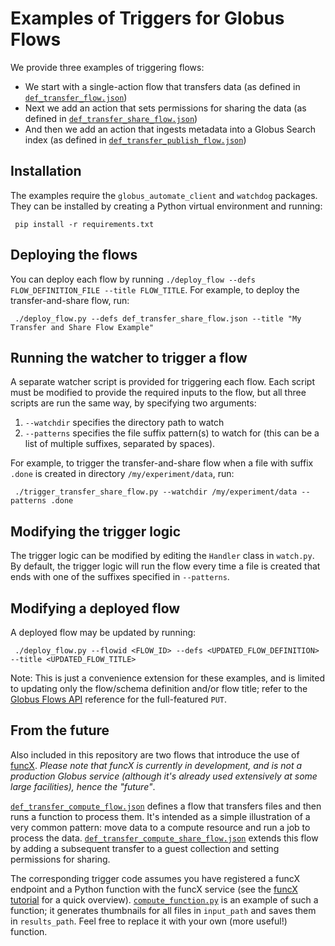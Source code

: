 # Examples of Triggers for Globus Flows

We provide three examples of triggering flows:

* We start with a single-action flow that transfers data (as defined in [`def_transfer_flow.json`](https://github.com/globus/globus-flows-trigger-examples/blob/main/def_transfer_flow.json))
* Next we add an action that sets permissions for sharing the data (as defined in [`def_transfer_share_flow.json`](https://github.com/globus/globus-flows-trigger-examples/blob/main/def_transfer_share_flow.json))
* And then we add an action that ingests metadata into a Globus Search index (as defined in [`def_transfer_publish_flow.json`](https://github.com/globus/globus-flows-trigger-examples/blob/main/def_transfer_publish_flow.json))

## Installation
The examples require the `globus_automate_client` and `watchdog` packages. They can be installed by creating a Python virtual environment and running:

     pip install -r requirements.txt

## Deploying the flows
You can deploy each flow by running `./deploy_flow --defs FLOW_DEFINITION_FILE --title FLOW_TITLE`. For example, to deploy the transfer-and-share flow, run:

     ./deploy_flow.py --defs def_transfer_share_flow.json --title "My Transfer and Share Flow Example"
 
## Running the watcher to trigger a flow
A separate watcher script is provided for triggering each flow. Each script must be modified to provide the required inputs to the flow, but all three scripts are run the same way, by specifying two arguments:

1. `--watchdir` specifies the directory path to watch
1. `--patterns` specifies the file suffix pattern(s) to watch for (this can be a list of multiple suffixes, separated by spaces).

For example, to trigger the transfer-and-share flow when a file with suffix `.done` is created in directory `/my/experiment/data`, run:

     ./trigger_transfer_share_flow.py --watchdir /my/experiment/data --patterns .done

## Modifying the trigger logic
The trigger logic can be modified by editing the `Handler` class in `watch.py`. By default, the trigger logic will run the flow every time a file is created that ends with one of the suffixes specified in `--patterns`.

## Modifying a deployed flow
A deployed flow may be updated by running:

     ./deploy_flow.py --flowid <FLOW_ID> --defs <UPDATED_FLOW_DEFINITION> --title <UPDATED_FLOW_TITLE>

Note: This is just a convenience extension for these examples, and is limited to updating only the flow/schema definition and/or flow title; refer to the [Globus Flows API](https://globusonline.github.io/flows/) reference for the full-featured `PUT`.

## From the future
Also included in this repository are two flows that introduce the use of [funcX](https://funcx.org). _Please note that funcX is currently in development, and is not a production Globus service (although it's already used extensively at some large facilities), hence the "future"_.

[`def_transfer_compute_flow.json`](https://github.com/globus/globus-flows-trigger-examples/blob/main/def_transfer_compute_flow.json) defines a flow that transfers files and then runs a function to process them. It's intended as a simple illustration of a very common pattern: move data to a compute resource and run a job to process the data. [`def_transfer_compute_share_flow.json`](https://github.com/globus/globus-flows-trigger-examples/blob/main/def_transfer_compute_share_flow.json) extends this flow by adding a subsequent transfer to a guest collection and setting permissions for sharing.

The corresponding trigger code assumes you have registered a funcX endpoint and a Python function with the funcX service (see the [funcX tutorial](https://funcx.readthedocs.io/en/latest/Tutorial.html) for a quick overview). [`compute_function.py`](https://github.com/globus/globus-flows-trigger-examples/blob/main/compute_function.py) is an example of such a function; it generates thumbnails for all files in `input_path` and saves them in `results_path`. Feel free to replace it with your own (more useful!) function.